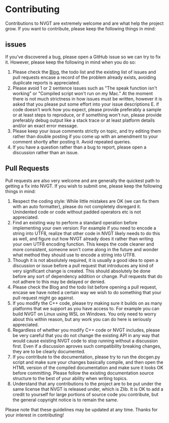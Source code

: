 # Contributing
Contributions to NVGT are extremely welcome and are what help the project grow. If you want to contribute, please keep the following things in mind:

## issues
If you've discovered a bug, please open a GitHub issue so we can try to fix it. However, please keep the following in mind when you do so:
1. Please check the [Blog](https://nvgt.gg/blog/), the todo list and the existing list of issues and pull requests encase a record of the problem already exists, avoiding duplicate reports is appreciated.
2. Please avoid 1 or 2 sentence issues such as "The speak function isn't working" or "Compiled script won't run on my Mac." At the moment there is not much strictness in how issues must be written, however it is asked that you please put some effort into your issue descriptions E. if code doesn't work how you expect, please provide preferably a sample or at least steps to reproduce, or if something won't run, please provide preferably debug output like a stack trace or at least platform details and/or an exact error message.
3. Please keep your issue comments strictly on topic, and try editing them rather than double posting if you come up with an amendment to your comment shortly after posting it. Avoid repeated queries.
4. If you have a question rather than a bug to report, please open a discussion rather than an issue.

## Pull Requests
Pull requests are also very welcome and are generally the quickest path to getting a fix into NVGT. If you wish to submit one, please keep the following things in mind:
1. Respect the coding style: While little mistakes are OK (we can fix them with an auto formatter), please do not completely disregard it. Unindented code or code without padded operators etc is not appreciated.
2. Find an existing way to perform a standard operation before implementing your own version: For example if you need to encode a string into UTF8, realize that other code in NVGT likely needs to do this as well, and figure out how NVGT already does it rather than writing your own UTF8 encoding function. This keeps the code cleaner and more consistent, someone won't come along in the future and wonder what method they should use to encode a string into UTF8.
3. Though it is not absolutely required, it is usually a good idea to open a discussion or issue before a pull request that introduces any kind of very significant change is created. This should absolutely be done before any sort of dependency addition or change. Pull requests that do not adhere to this may be delayed or denied.
4. Please check the Blog and the todo list before opening a pull request, encase we have noted a certain way we wish to do something that your pull request might go against.
5. If you modify the C++ code, please try making sure it builds on as many platforms that we support as you have access to. For example you can build NVGT on Linux using WSL on Windows. You only need to worry about this within reason, but any work you can do here is seriously appreciated.
6. Regardless of whether you modify C++ code or NVGT includes, please be very careful that you do not change the existing API in any way that would cause existing NVGT code to stop running without a discussion first. Even if a discussion aproves such compatibility breaking changes, they are to be clearly documented.
7. If you contribute to the documentation, please try to run the docgen.py script and make sure your changes basically compile, and then open the HTML version of the compiled documentation and make sure it looks OK before committing. Please follow the existing documentation source structure to the best of your ability when writing topics.
8. Understand that any contributions to the project are to be put under the same license that NVGT is released under, which is Zlib. It is OK to add a credit to yourself for large portions of source code you contribute, but the general copyright notice is to remain the same.

Please note that these guidelines may be updated at any time. Thanks for your interest in contributing!